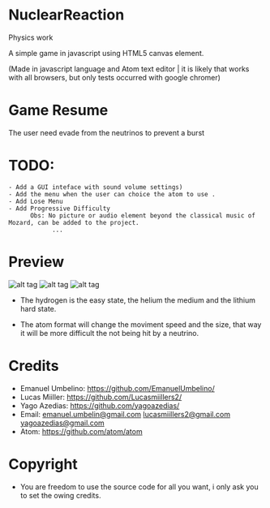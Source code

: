 # NuclearReaction
Physics work

A simple game in javascript using HTML5 canvas element.

(Made in javascript language and Atom text editor | it is likely that works with all browsers, but only tests occurred with google chromer)

# Game Resume
The user need evade from the neutrinos to prevent a burst 

# TODO: 
	- Add a GUI inteface with sound volume settings)
	- Add the menu when the user can choice the atom to use .
	- Add Lose Menu
	- Add Progressive Difficulty
	      Obs: No picture or audio element beyond the classical music of Mozard, can be added to the project.
				...
# Preview
 ![alt tag](http://imgur.com/knaduNc.gif) ![alt tag](http://imgur.com/zO9PZ8r.gif)  ![alt tag](http://imgur.com/3jvqR8Y.gif)
 
 - The hydrogen is the easy state, the helium the medium and the lithium hard state.

- The atom format will change the moviment speed and the size, that way it will be more difficult the not being hit by a neutrino.  

# Credits
- Emanuel Umbelino: https://github.com/EmanuelUmbelino/
- Lucas Miiller: https://github.com/Lucasmiillers2/
- Yago Azedias: https://github.com/yagoazedias/
- Email: 
	emanuel.umbelin@gmail.com 
	lucasmiillers2@gmail.com 
	yagoazedias@gmail.com
- Atom: https://github.com/atom/atom

# Copyright
- You are freedom to use the source code for all you want, i only ask you to set the owing credits.
